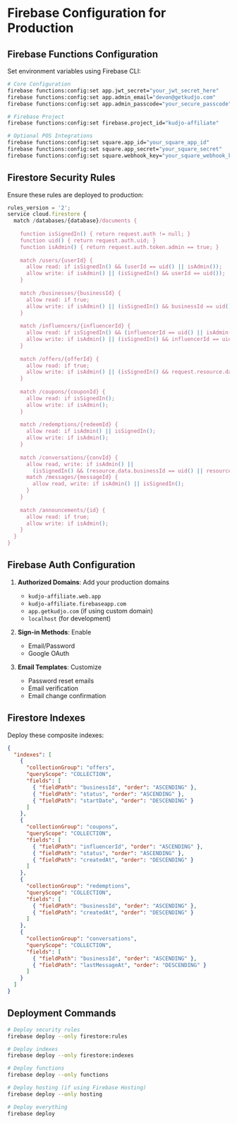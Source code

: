 # Firebase Configuration for Production

## Firebase Functions Configuration

Set environment variables using Firebase CLI:

```bash
# Core Configuration
firebase functions:config:set app.jwt_secret="your_jwt_secret_here"
firebase functions:config:set app.admin_email="devon@getkudjo.com"
firebase functions:config:set app.admin_passcode="your_secure_passcode"

# Firebase Project
firebase functions:config:set firebase.project_id="kudjo-affiliate"

# Optional POS Integrations
firebase functions:config:set square.app_id="your_square_app_id"
firebase functions:config:set square.app_secret="your_square_secret"
firebase functions:config:set square.webhook_key="your_square_webhook_key"
```

## Firestore Security Rules

Ensure these rules are deployed to production:

```javascript
rules_version = '2';
service cloud.firestore {
  match /databases/{database}/documents {
    
    function isSignedIn() { return request.auth != null; }
    function uid() { return request.auth.uid; }
    function isAdmin() { return request.auth.token.admin == true; }
    
    match /users/{userId} {
      allow read: if isSignedIn() && (userId == uid() || isAdmin());
      allow write: if isAdmin() || (isSignedIn() && userId == uid());
    }
    
    match /businesses/{businessId} {
      allow read: if true;
      allow write: if isAdmin() || (isSignedIn() && businessId == uid());
    }
    
    match /influencers/{influencerId} {
      allow read: if isSignedIn() && (influencerId == uid() || isAdmin());
      allow write: if isAdmin() || (isSignedIn() && influencerId == uid());
    }
    
    match /offers/{offerId} {
      allow read: if true;
      allow write: if isAdmin() || (isSignedIn() && request.resource.data.businessId == uid());
    }
    
    match /coupons/{couponId} {
      allow read: if isSignedIn();
      allow write: if isAdmin();
    }
    
    match /redemptions/{redeemId} {
      allow read: if isAdmin() || isSignedIn();
      allow write: if isAdmin();
    }
    
    match /conversations/{convId} {
      allow read, write: if isAdmin() ||
        (isSignedIn() && (resource.data.businessId == uid() || resource.data.influencerId == uid()));
      match /messages/{messageId} {
        allow read, write: if isAdmin() || isSignedIn();
      }
    }
    
    match /announcements/{id} {
      allow read: if true;
      allow write: if isAdmin();
    }
  }
}
```

## Firebase Auth Configuration

1. **Authorized Domains**: Add your production domains
   - `kudjo-affiliate.web.app`
   - `kudjo-affiliate.firebaseapp.com`
   - `app.getkudjo.com` (if using custom domain)
   - `localhost` (for development)

2. **Sign-in Methods**: Enable
   - Email/Password
   - Google OAuth

3. **Email Templates**: Customize
   - Password reset emails
   - Email verification
   - Email change confirmation

## Firestore Indexes

Deploy these composite indexes:

```json
{
  "indexes": [
    {
      "collectionGroup": "offers",
      "queryScope": "COLLECTION",
      "fields": [
        { "fieldPath": "businessId", "order": "ASCENDING" },
        { "fieldPath": "status", "order": "ASCENDING" },
        { "fieldPath": "startDate", "order": "DESCENDING" }
      ]
    },
    {
      "collectionGroup": "coupons",
      "queryScope": "COLLECTION", 
      "fields": [
        { "fieldPath": "influencerId", "order": "ASCENDING" },
        { "fieldPath": "status", "order": "ASCENDING" },
        { "fieldPath": "createdAt", "order": "DESCENDING" }
      ]
    },
    {
      "collectionGroup": "redemptions",
      "queryScope": "COLLECTION",
      "fields": [
        { "fieldPath": "businessId", "order": "ASCENDING" },
        { "fieldPath": "createdAt", "order": "DESCENDING" }
      ]
    },
    {
      "collectionGroup": "conversations",
      "queryScope": "COLLECTION",
      "fields": [
        { "fieldPath": "businessId", "order": "ASCENDING" },
        { "fieldPath": "lastMessageAt", "order": "DESCENDING" }
      ]
    }
  ]
}
```

## Deployment Commands

```bash
# Deploy security rules
firebase deploy --only firestore:rules

# Deploy indexes
firebase deploy --only firestore:indexes

# Deploy functions
firebase deploy --only functions

# Deploy hosting (if using Firebase Hosting)
firebase deploy --only hosting

# Deploy everything
firebase deploy
```
